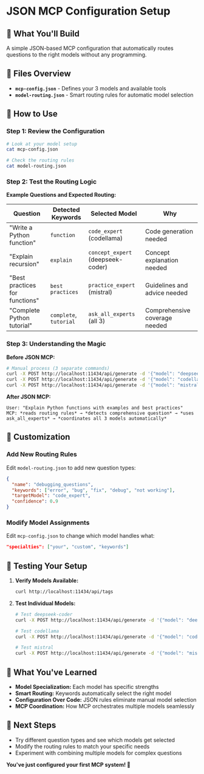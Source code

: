 # JSON MCP Configuration Setup

## 🎯 What You'll Build

A simple JSON-based MCP configuration that automatically routes questions to the right models without any programming.

## 📁 Files Overview

- **`mcp-config.json`** - Defines your 3 models and available tools
- **`model-routing.json`** - Smart routing rules for automatic model selection

## 🚀 How to Use

### Step 1: Review the Configuration
```bash
# Look at your model setup
cat mcp-config.json

# Check the routing rules  
cat model-routing.json
```

### Step 2: Test the Routing Logic

**Example Questions and Expected Routing:**

| Question | Detected Keywords | Selected Model | Why |
|----------|------------------|----------------|-----|
| "Write a Python function" | `function` | `code_expert` (codellama) | Code generation needed |
| "Explain recursion" | `explain` | `concept_expert` (deepseek-coder) | Concept explanation needed |
| "Best practices for functions" | `best practices` | `practice_expert` (mistral) | Guidelines and advice needed |
| "Complete Python tutorial" | `complete`, `tutorial` | `ask_all_experts` (all 3) | Comprehensive coverage needed |

### Step 3: Understanding the Magic

**Before JSON MCP:**
```bash
# Manual process (3 separate commands)
curl -X POST http://localhost:11434/api/generate -d '{"model": "deepseek-coder:latest", "prompt": "Explain functions"}'
curl -X POST http://localhost:11434/api/generate -d '{"model": "codellama:latest", "prompt": "Show function examples"}'  
curl -X POST http://localhost:11434/api/generate -d '{"model": "mistral:latest", "prompt": "Function best practices"}'
```

**After JSON MCP:**
```
User: "Explain Python functions with examples and best practices"
MCP: *reads routing rules* → *detects comprehensive question* → *uses ask_all_experts* → *coordinates all 3 models automatically*
```

## 🎨 Customization

### Add New Routing Rules
Edit `model-routing.json` to add new question types:

```json
{
  "name": "debugging_questions",
  "keywords": ["error", "bug", "fix", "debug", "not working"],
  "targetModel": "code_expert",
  "confidence": 0.9
}
```

### Modify Model Assignments
Edit `mcp-config.json` to change which model handles what:

```json
"specialties": ["your", "custom", "keywords"]
```

## 🧪 Testing Your Setup

1. **Verify Models Available:**
   ```bash
   curl http://localhost:11434/api/tags
   ```

2. **Test Individual Models:**
   ```bash
   # Test deepseek-coder
   curl -X POST http://localhost:11434/api/generate -d '{"model": "deepseek-coder:latest", "prompt": "Hello", "stream": false}'
   
   # Test codellama  
   curl -X POST http://localhost:11434/api/generate -d '{"model": "codellama:latest", "prompt": "Hello", "stream": false}'
   
   # Test mistral
   curl -X POST http://localhost:11434/api/generate -d '{"model": "mistral:latest", "prompt": "Hello", "stream": false}'
   ```

## 🎯 What You've Learned

- **Model Specialization:** Each model has specific strengths
- **Smart Routing:** Keywords automatically select the right model
- **Configuration Over Code:** JSON rules eliminate manual model selection
- **MCP Coordination:** How MCP orchestrates multiple models seamlessly

## 🔗 Next Steps

- Try different question types and see which models get selected
- Modify the routing rules to match your specific needs
- Experiment with combining multiple models for complex questions

**You've just configured your first MCP system! 🎉**

